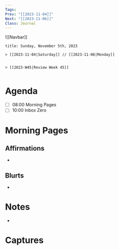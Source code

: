 ```yaml
---
Tags: 
Prev: "[[2023-11-04]]"
Next: "[[2023-11-06]]"
Class: Journal
---
```


![[Navbar]]

```ad-date
title: Sunday, November 5th, 2023

> [[2023-11-04|Saturday]] // [[2023-11-06|Monday]]


> [[2023-W45|Review Week 45]]


```

# Agenda

- [ ] 08:00 Morning Pages
- [ ] 10:00 Inbox Zero

# Morning Pages 

> 

## Affirmations

- 

## Blurts

- 

# Notes

- 
# Captures

